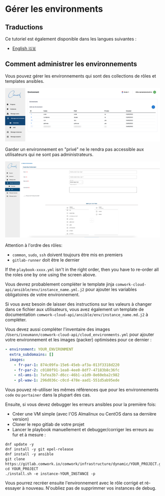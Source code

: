 # Gérer les environments

## Traductions

Ce tutoriel est également disponible dans les langues suivantes :
* [English 🇬🇧](../../../../console/admin/environments.md)

## Comment administrer les environnements

Vous pouvez gérer les environnements qui sont des collections de rôles et templates ansibles.

![environments](../../../../../img/environments.png)

Garder un environnement en "privé" ne le rendra pas accessible aux utilisateurs qui ne sont pas administrateurs.

![create_environment](../../../../../img/create_environment.png)

Attention à l'ordre des rôles:
* `common`, `sudo`, `ssh` doivent toujours être mis en premiers
* `gitlab-runner` doit être le dernier

If the `playbook-xxxx.yml` isn't in the right order, then you have to re-order all the roles one by one using the screen above.

Vous devrez probablement compléter le template jinja `comwork-cloud-api/ansible/env/instance_name.yml.j2` pour ajouter les variables obligatoires de votre environnement.

Si vous avez besoin de laisser des instructions sur les valeurs à changer dans ce fichier aux utilisateurs, vous avez également un template de documentation `comwork-cloud-api/ansible/env/instance_name.md.j2` à compléter.

Vous devez aussi compléter l'inventaire des images `/Users/ineumann/comwork-cloud-api/cloud_environments.yml` pour ajouter votre environnement et les images (packer) optimisées pour ce dernier :

```yaml
- environment: YOUR_ENVIRONMENT
  extra_subdomains: []
  images:
    - fr-par-1: 874c09fa-15e6-45eb-af3a-013f3318d220
    - fr-par-2: c0180f91-1ea8-4ee0-8df7-47183b8c36fc
    - nl-ams-1: 7afea3b7-d6cc-46b1-a1d9-8e60eba2c982
    - pl-waw-1: 296d036c-c0cd-478e-aad1-551d5ab95ede
```

Vous pouvez ré-utiliser les mêmes références que pour les environnements `code` ou `portainer` dans la plupart des cas.

Ensuite, si vous devez debugger les erreurs ansibles pour la première fois:
* Créer une VM simple (avec l'OS Almalinux ou CentOS dans sa dernière version)
* Cloner le repo gitlab de votre projet
* Lancer le playbook manuellement et debugger/corriger les erreurs au fur et à mesure :

```shell
dnf update -y
dnf install -y git epel-release
dnf install -y ansible
git clone https://gitlab.comwork.io/comwork/infrastructure/dynamic/YOUR_PROJECT.git
cd YOUR_PROJECT
./install.sh -e instance-YOUR_INSTANCE -p
```

Vous pourrez recréer ensuite l'environnement avec le rôle corrigé et ré-essayer à nouveau.
N'oubliez pas de supprimmer vos instances de debug.
